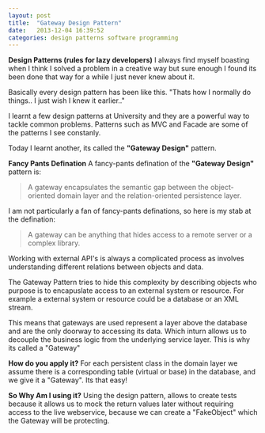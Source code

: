 ```yaml
---
layout: post
title:  "Gateway Design Pattern"
date:   2013-12-04 16:39:52
categories: design patterns software programming
---
```


**Design Patterns (rules for lazy developers)**
I always find myself boasting when I think I solved a problem in a creative way but sure enough I found its been done that way for a while I just never knew about it. 

Basically every design pattern has been like this. "Thats how I normally do things.. I just wish I knew it earlier.."

I learnt a few design patterns at University and they are a powerful way to tackle common problems. Patterns such as MVC and Facade are some of the patterns I see constanly.

Today I learnt another, its called the **"Gateway Design"** pattern. 

**Fancy Pants Defination**
A fancy-pants defination of the **"Gateway Design"** pattern is:
> A gateway encapsulates the semantic gap between the object-oriented domain layer and the relation-oriented persistence layer.

I am not particularly a fan of fancy-pants definations, so here is my stab at the defination:
> A gateway can be anything that hides access to a remote server or a complex library.

Working with external API's is always a complicated process as involves understanding different relations between objects and data.

The Gateway Pattern tries to hide this complexity by describing objects who purpose is to encapuslate access to an external system or resource. For example a external system or resource could be a database or an XML stream.

This means that gateways are used represent a layer above the database and are the only doorway to accessing its data. Which inturn allows us to decouple the business logic from the underlying service layer. This is why its called a "Gateway"

**How do you apply it?**
For each persistent class in the domain layer we assume there is a corresponding table (virtual or base) in the database, and we give it a "Gateway". Its that easy!

**So Why Am I using it?**
Using the design pattern, allows to create tests because it allows us to mock the return values later without requiring access to the live webservice, because we can create a "FakeObject" which the Gateway will be protecting. 





